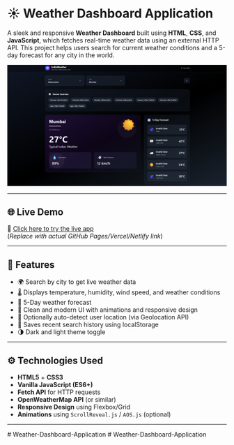  # ☀️ Weather Dashboard Application

A sleek and responsive **Weather Dashboard** built using **HTML**, **CSS**, and **JavaScript**, which fetches real-time weather data using an external HTTP API. This project helps users search for current weather conditions and a 5-day forecast for any city in the world.

![Weather Dashboard Preview](https://github.com/HarSharma16/Weather-Dashboard-Application/blob/867c6875927b114adf200d771bfb0d57e33dc8ac/weather_dashboard.png)

---

## 🌐 Live Demo

🚀 [Click here to try the live app](https://your-github-username.github.io/weather-dashboard)  
(*Replace with actual GitHub Pages/Vercel/Netlify link*)

---

## 🧩 Features

- 🌍 Search by city to get live weather data
- 🌡 Displays temperature, humidity, wind speed, and weather conditions
- 📅 5-Day weather forecast
- 🎨 Clean and modern UI with animations and responsive design
- 📍 Optionally auto-detect user location (via Geolocation API)
- 💾 Saves recent search history using localStorage
- 🌗 Dark and light theme toggle

---

## ⚙️ Technologies Used

- **HTML5** + **CSS3**  
- **Vanilla JavaScript (ES6+)**  
- **Fetch API** for HTTP requests  
- **OpenWeatherMap API** (or similar)  
- **Responsive Design** using Flexbox/Grid  
- **Animations** using `ScrollReveal.js` / `AOS.js` (optional)

---
#   W e a t h e r - D a s h b o a r d - A p p l i c a t i o n 
 
 #   W e a t h e r - D a s h b o a r d - A p p l i c a t i o n 
 
 